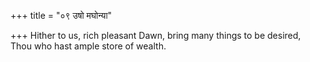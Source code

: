 +++
title = "०९ उषो मघोन्या"

+++
Hither to us, rich pleasant Dawn, bring many things to be desired,  
     Thou who hast ample store of wealth.